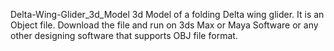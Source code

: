 Delta-Wing-Glider_3d_Model
3d Model of a folding Delta wing glider.
It is an Object file.
Download the file and run on 3ds Max or Maya Software or any other designing software that supports OBJ file format. 
